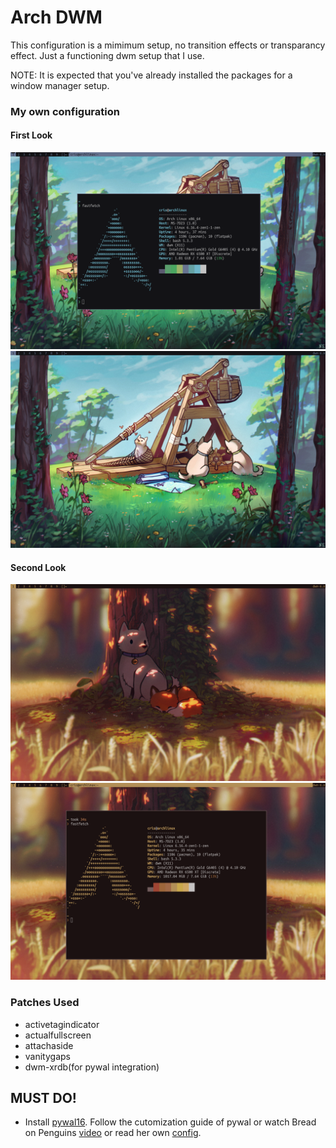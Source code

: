 # Arch DWM
This configuration is a mimimum setup, no transition effects or transparancy effect. Just a functioning dwm setup that I use.

NOTE: It is expected that you've already installed the packages for a window manager setup.

### My own configuration
#### First Look
![image2](https://github.com/crisantt/arch-dwm/blob/main/screenshots/dwm-photo2-2.png)
![image2-2](https://github.com/crisantt/arch-dwm/blob/main/screenshots/dwm-photo2.png)

#### Second Look
![image1](https://github.com/crisantt/arch-dwm/blob/main/screenshots/dwm-photo1-1.png)
![image1-1](https://github.com/crisantt/arch-dwm/blob/main/screenshots/dwm-photo1.png)

### Patches Used
- activetagindicator
- actualfullscreen
- attachaside
- vanitygaps
- dwm-xrdb(for pywal integration)

## MUST DO!
- Install [pywal16](https://github.com/eylles/pywal16). Follow the cutomization guide of pywal or watch Bread on Penguins [video](https://youtu.be/uD_1Ht3YFzU?si=3Ol0hf8Soflh55FT) or read her own [config](https://github.com/BreadOnPenguins/dwm?tab=readme-ov-file).

